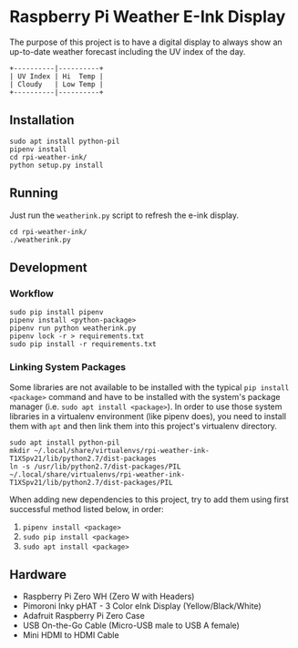 # Raspberry Pi Weather E-Ink Display

The purpose of this project is to have a digital display to always show an
up-to-date weather forecast including the UV index of the day.

```
+----------|----------+
| UV Index | Hi  Temp |
| Cloudy   | Low Temp |
+----------|----------+
```

## Installation

```
sudo apt install python-pil
pipenv install
cd rpi-weather-ink/
python setup.py install
```

## Running

Just run the `weatherink.py` script to refresh the e-ink display.

```
cd rpi-weather-ink/
./weatherink.py
```

## Development

### Workflow

```
sudo pip install pipenv
pipenv install <python-package>
pipenv run python weatherink.py
pipenv lock -r > requirements.txt
sudo pip install -r requirements.txt
```

### Linking System Packages

Some libraries are not available to be installed with the typical
`pip install <package>` command and have to be installed with the system's
package manager (i.e. `sudo apt install <package>`). In order to use those
system libraries in a virtualenv environment (like pipenv does), you need to
install them with `apt` and then link them into this project's virtualenv
directory.

```
sudo apt install python-pil
mkdir ~/.local/share/virtualenvs/rpi-weather-ink-T1XSpv21/lib/python2.7/dist-packages
ln -s /usr/lib/python2.7/dist-packages/PIL ~/.local/share/virtualenvs/rpi-weather-ink-T1XSpv21/lib/python2.7/dist-packages/PIL
```

When adding new dependencies to this project, try to add them using first
successful method listed below, in order:

1. `pipenv install <package>`
1. `sudo pip install <package>`
1. `sudo apt install <package>`


## Hardware

* Raspberry Pi Zero WH (Zero W with Headers)
* Pimoroni Inky pHAT - 3 Color eInk Display (Yellow/Black/White)
* Adafruit Raspberry Pi Zero Case
* USB On-the-Go Cable (Micro-USB male to USB A female)
* Mini HDMI to HDMI Cable
